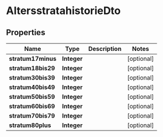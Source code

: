 

# AltersstratahistorieDto


## Properties

| Name | Type | Description | Notes |
|------------ | ------------- | ------------- | -------------|
|**stratum17minus** | **Integer** |  |  [optional] |
|**stratum18bis29** | **Integer** |  |  [optional] |
|**stratum30bis39** | **Integer** |  |  [optional] |
|**stratum40bis49** | **Integer** |  |  [optional] |
|**stratum50bis59** | **Integer** |  |  [optional] |
|**stratum60bis69** | **Integer** |  |  [optional] |
|**stratum70bis79** | **Integer** |  |  [optional] |
|**stratum80plus** | **Integer** |  |  [optional] |



